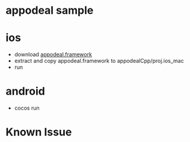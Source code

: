 # appodeal sample

# ios

* download [appodeal.framework](https://s3-us-west-1.amazonaws.com/appodeal-ios/0.5.2/Appodeal.zip)
* extract and copy appodeal.framework to appodealCpp/proj.ios_mac
* run


# android
* cocos run


# Known Issue


